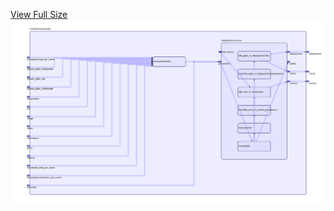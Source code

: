 [View Full Size](https://raw.githubusercontent.com/mingfang/terraform-k8s-modules/master/modules/sonarqube/diagram.svg?sanitize=true)<img src="diagram.svg"/>
